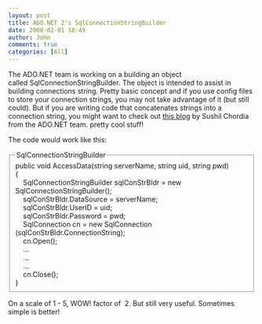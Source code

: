 ```yaml
---
layout: post
title: ADO.NET 2's SqlConnectionStringBuilder
date: 2008-02-01 18:49
author: John
comments: true
categories: [All]
---
```

<P>The ADO.NET team is working on a building an object called&nbsp;SqlConnectionStringBuilder. The object&nbsp;is intended to assist in building connections string. Pretty basic concept and if you use config files to store your connection strings, you may not take advantage of it (but still could). But if you are writing code that concatenates strings into a connection string, you might want to check out <A href="http://blogs.msdn.com/dataaccess/archive/2005/03/30/403926.aspx">this blog</A>&nbsp;by Sushil&nbsp;Chordia from the ADO.NET team. pretty cool stuff!</P> <P>The code would work like this:</P> <FIELDSET><LEGEND>SqlConnectionStringBuilder</LEGEND><span class="myCode"><span class="myKeyword">public void </span>AccessData(<span class="myKeyword">string</span> serverName, <span class="myKeyword">string</span> uid, <span class="myKeyword">string</span> pwd) <BR>{ <BR>&nbsp;&nbsp;&nbsp;&nbsp;SqlConnectionStringBuilder sqlConStrBldr = <span class="myKeyword">new</span> SqlConnectionStringBuilder(); <BR>&nbsp;&nbsp;&nbsp;&nbsp;sqlConStrBldr.DataSource = serverName; <BR>&nbsp;&nbsp;&nbsp;&nbsp;sqlConStrBldr.UserID = uid; <BR>&nbsp;&nbsp;&nbsp;&nbsp;sqlConStrBldr.Password = pwd; <BR>&nbsp;&nbsp;&nbsp;&nbsp;SqlConnection cn = <span class="myKeyword">new</span> SqlConnection (sqlConStrBldr.ConnectionString); <BR>&nbsp;&nbsp;&nbsp;&nbsp;cn.Open(); <BR>&nbsp;&nbsp;&nbsp;&nbsp;... <BR>&nbsp;&nbsp;&nbsp;&nbsp;... <BR>&nbsp;&nbsp;&nbsp;&nbsp;... <BR>&nbsp;&nbsp;&nbsp;&nbsp;cn.Close(); <BR>} </span></FIELDSET> <P>On a scale of 1 - 5, WOW! factor of&nbsp; 2. But still very useful. Sometimes simple is better!</P> <P class=MsoNormal style="MARGIN: 0in 0in 0pt">&nbsp;</P>

